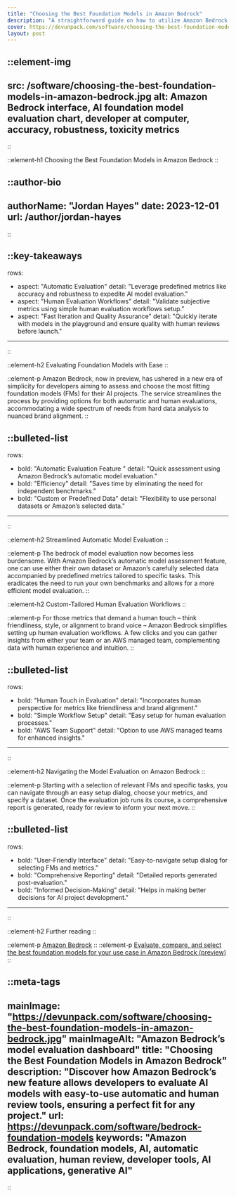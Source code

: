 ```yaml
---
title: "Choosing the Best Foundation Models in Amazon Bedrock"
description: "A straightforward guide on how to utilize Amazon Bedrock to evaluate, compare, and select AI foundation models best suited for your project needs."
cover: https://devunpack.com/software/choosing-the-best-foundation-models-in-amazon-bedrock.jpg
layout: post
---
```


::element-img
---
src: /software/choosing-the-best-foundation-models-in-amazon-bedrock.jpg
alt: Amazon Bedrock interface, AI foundation model evaluation chart, developer at computer, accuracy, robustness, toxicity metrics
---
::

::element-h1
Choosing the Best Foundation Models in Amazon Bedrock
::

::author-bio
---
authorName: "Jordan Hayes"
date: 2023-12-01
url: /author/jordan-hayes
---
::

::key-takeaways
---
rows:
 - aspect: "Automatic Evaluation"
   detail:  "Leverage predefined metrics like accuracy and robustness to expedite AI model evaluation."
 - aspect: "Human Evaluation Workflows"
   detail:  "Validate subjective metrics using simple human evaluation workflows setup."
 - aspect: "Fast Iteration and Quality Assurance"
   detail:  "Quickly iterate with models in the playground and ensure quality with human reviews before launch."
---
::

::element-h2
Evaluating Foundation Models with Ease
::

::element-p
Amazon Bedrock, now in preview, has ushered in a new era of simplicity for developers aiming to assess and choose the most fitting foundation models (FMs) for their AI projects. The service streamlines the process by providing options for both automatic and human evaluations, accommodating a wide spectrum of needs from hard data analysis to nuanced brand alignment.
::

::bulleted-list
---
rows:
 - bold: "Automatic Evaluation Feature "
   detail: "Quick assessment using Amazon Bedrock’s automatic model evaluation."
 - bold: "Efficiency"
   detail: "Saves time by eliminating the need for independent benchmarks."
 - bold: "Custom or Predefined Data"
   detail: "Flexibility to use personal datasets or Amazon’s selected data."
---
::

::element-h2
Streamlined Automatic Model Evaluation
::

::element-p
The bedrock of model evaluation now becomes less burdensome. With Amazon Bedrock’s automatic model assessment feature, one can use either their own dataset or Amazon’s carefully selected data accompanied by predefined metrics tailored to specific tasks. This eradicates the need to run your own benchmarks and allows for a more efficient model evaluation.
::

::element-h2
Custom-Tailored Human Evaluation Workflows
::

::element-p
For those metrics that demand a human touch – think friendliness, style, or alignment to brand voice – Amazon Bedrock simplifies setting up human evaluation workflows. A few clicks and you can gather insights from either your team or an AWS managed team, complementing data with human experience and intuition.
::

::bulleted-list
---
rows:
 - bold: "Human Touch in Evaluation"
   detail: "Incorporates human perspective for metrics like friendliness and brand alignment."
 - bold: "Simple Workflow Setup"
   detail: "Easy setup for human evaluation processes."
 - bold: "AWS Team Support"
   detail: "Option to use AWS managed teams for enhanced insights."
---
::



::element-h2
Navigating the Model Evaluation on Amazon Bedrock
::

::element-p
Starting with a selection of relevant FMs and specific tasks, you can navigate through an easy setup dialog, choose your metrics, and specify a dataset. Once the evaluation job runs its course, a comprehensive report is generated, ready for review to inform your next move.
::

::bulleted-list
---
rows:
 - bold: "User-Friendly Interface"
   detail: "Easy-to-navigate setup dialog for selecting FMs and metrics."
 - bold: "Comprehensive Reporting"
   detail: "Detailed reports generated post-evaluation."
 - bold: "Informed Decision-Making"
   detail: "Helps in making better decisions for AI project development."
---
::

::element-h2
Further reading
::

::element-p
[Amazon Bedrock](https://aws.amazon.com/bedrock/)
::
::element-p
[Evaluate, compare, and select the best foundation models for your use case in Amazon Bedrock (preview)](https://aws.amazon.com/blogs/aws/evaluate-compare-and-select-the-best-foundation-models-for-your-use-case-in-amazon-bedrock-preview/)
::

::meta-tags
---
mainImage: "https://devunpack.com/software/choosing-the-best-foundation-models-in-amazon-bedrock.jpg"
mainImageAlt: "Amazon Bedrock’s model evaluation dashboard"
title: "Choosing the Best Foundation Models in Amazon Bedrock"
description: "Discover how Amazon Bedrock’s new feature allows developers to evaluate AI models with easy-to-use automatic and human review tools, ensuring a perfect fit for any project."
url: https://devunpack.com/software/bedrock-foundation-models
keywords: "Amazon Bedrock, foundation models, AI, automatic evaluation, human review, developer tools, AI applications, generative AI"
---
::
